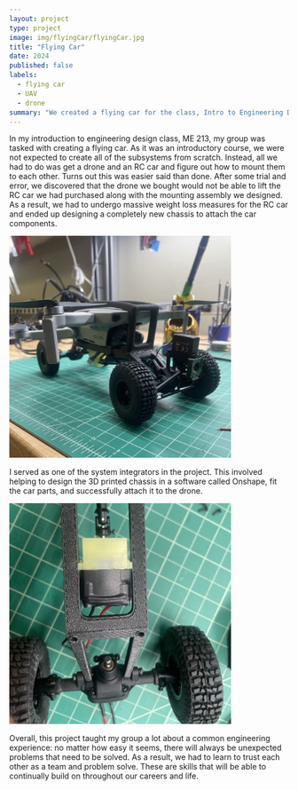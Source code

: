 ```yaml
---
layout: project
type: project
image: img/flyingCar/flyingCar.jpg
title: "Flying Car"
date: 2024
published: false
labels:
  - flying car
  - UAV
  - drone
summary: "We created a flying car for the class, Intro to Engineering Design"
---
```


In my introduction to engineering design class, ME 213, my group was tasked with creating a flying car. As it was an introductory course, we were not expected to create all of the subsystems from scratch. Instead, all we had to do was get a drone and an RC car and figure out how to mount them to each other. Turns out this was easier said than done. After some trial and error, we discovered that the drone we bought would not be able to lift the RC car we had purchased along with the mounting assembly we designed. As a result, we had to undergo massive weight loss measures for the RC car and ended up designing a completely new chassis to attach the car components. 

 <div class="text-center p-4">
  <img width="400px" src="../img/flyingCar/IMG_0313.jpeg" class="img-thumbnail" >
</div>

I served as one of the system integrators in the project. This involved helping to design the 3D printed chassis in a software called Onshape, fit the car parts, and successfully attach it to the drone.

<div class = "text-center p-4">
  <img width="400px" src="../img/flyingCar/IMG_0312.jpeg" class="img-thumbnail" >
</div>

Overall, this project taught my group a lot about a common engineering experience: no matter how easy it seems, there will always be unexpected problems that need to be solved. As a result, we had to learn to trust each other as a team and problem solve. These are skills that will be able to continually build on throughout our careers and life. 
